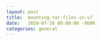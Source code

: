 ```yaml
---
layout:	post
title:	mounting-tar-files-in-v7
date:	2020-07-28 00:00:00 -0600
categories:	general
---
```


